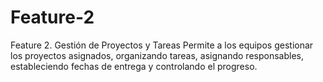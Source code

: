 # Feature-2
Feature 2. Gestión de Proyectos y Tareas  Permite a los equipos gestionar los proyectos asignados, organizando tareas, asignando  responsables, estableciendo fechas de entrega y controlando el progreso. 
